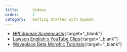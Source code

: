 ```yaml
---
title:      Videos
order:      2
category:   Getting Started with Squeak
---
```

* [HPI Squeak Screencasts][gsws]{:target="_blank"}
* [Lawson English's YouTube Clips][ytvle]{:target="_blank"}
* [Waveplace Beta Morphic Tutorials][wswm]{:target="_blank"}


[gsws]: https://www.hpi.uni-potsdam.de/swa/trac/SqueakCommunityProjects/wiki/squeak_screencasts
[ytvle]: https://www.youtube.com/user/sparaig
[wswm]: http://www.waveplace.com/courseware/basic-etoys/beta.jsp
